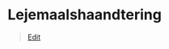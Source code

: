 # Lejemaalshaandtering

> [Edit](https://github.com/FMDatahub/Portal/blob/main/docs/Moduler/Portefoljestyring/Lejemaalshaandtering.md)
